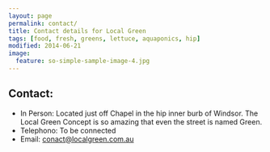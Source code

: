 ```yaml
---
layout: page
permalink: contact/
title: Contact details for Local Green
tags: [food, fresh, greens, lettuce, aquaponics, hip]
modified: 2014-06-21
image:
  feature: so-simple-sample-image-4.jpg
---
```


## Contact:

* In Person: Located just off Chapel in the hip inner burb of Windsor. The Local Green Concept is so amazing that even the street is named Green.
* Telephono: To be connected
* Email: conact@localgreen.com.au

